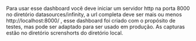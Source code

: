 Para usar esse dashboard você deve iniciar um servidor http na porta 8000 no diretório datasources/infinity, a url completa deve ser mais ou menos http://localhost:8000/ , esse dashboard foi criado com o propósito de testes, mas pode ser adaptado para ser usado em produção. As capturas estão no diretório screnshorts do diretório local. 

